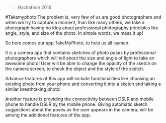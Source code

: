 > Hackathon 2016

#Takemyphoto
The problem is, very few of us are good photographers and when we try to capture a moment, than like many others, we take a photograph having no idea about professional photography principles like angle, style, and size of the photo. In simple words, we mess it up!

So here comes our app TakeMyPhoto, to help us all layman. 

It is a camera app that contains sketches of photo poses by professional photographers which will tell about the size and angle of light to take an awesome photo! User will be able to change the opacity of the sketch on the camera screen, to check the object and the style of the sketch.

Advance features of this app will include functionalities like choosing an existing photo from your phone and converting it into a sketch and taking a similar breathtaking photo!

Another feature is providing the connectivity between DSLR and mobile phone to handle DSLR by the mobile phone. Giving automatic sketch suggestions about the poses as the user appears in the camera, will be among the additional features of the app.
